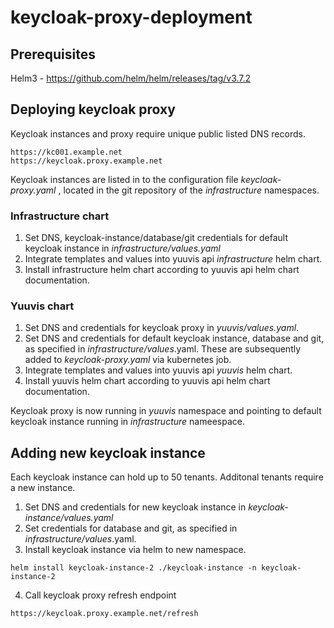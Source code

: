 # keycloak-proxy-deployment

## Prerequisites
Helm3 - https://github.com/helm/helm/releases/tag/v3.7.2

## Deploying keycloak proxy
Keycloak instances and proxy require unique public listed DNS records.
```
https://kc001.example.net
https://keycloak.proxy.example.net
```

Keycloak instances are listed in to the configuration file *keycloak-proxy.yaml* , located in the git repository of the *infrastructure* namespaces.

### Infrastructure chart
1. Set DNS, keycloak-instance/database/git credentials for default keycloak instance in *infrastructure/values.yaml*   
2. Integrate templates and values into yuuvis api *infrastructure* helm chart.
3. Install infrastructure helm chart according to yuuvis api helm chart documentation.

### Yuuvis chart
1. Set DNS and credentials for keycloak proxy in *yuuvis/values.yaml*. 
2. Set DNS and credentials for default keycloak instance, database and git, as specified in *infrastructure/values*.yaml. These are subsequently added to *keycloak-proxy.yaml* via kubernetes job. 
3. Integrate templates and values into yuuvis api *yuuvis* helm chart.
4. Install yuuvis helm chart according to yuuvis api helm chart documentation.

Keycloak proxy is now running in *yuuvis* namespace and pointing to default keycloak instance running in *infrastructure* nameespace.

## Adding new keycloak instance
Each keycloak instance can hold up to 50 tenants. Additonal tenants require a new instance.

1. Set DNS and credentials for new keycloak instance in *keycloak-instance/values.yaml*
2. Set credentials for database and git, as specified in *infrastructure/values*.yaml.
3. Install keycloak instance via helm to new namespace.
```
helm install keycloak-instance-2 ./keycloak-instance -n keycloak-instance-2
```
4. Call keycloak proxy refresh endpoint
```
https://keycloak.proxy.example.net/refresh
```

